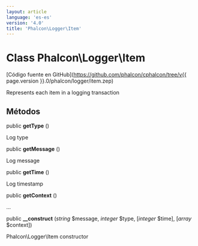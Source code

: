 ```yaml
---
layout: article
language: 'es-es'
version: '4.0'
title: 'Phalcon\Logger\Item'
---
```

# Class **Phalcon\Logger\Item**

[Código fuente en GitHub](https://github.com/phalcon/cphalcon/tree/v{{ page.version }}.0/phalcon/logger/item.zep)

Represents each item in a logging transaction

## Métodos

public **getType** ()

Log type

public **getMessage** ()

Log message

public **getTime** ()

Log timestamp

public **getContext** ()

...

public **__construct** (*string* $message, *integer* $type, [*integer* $time], [*array* $context])

Phalcon\Logger\Item constructor